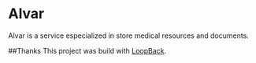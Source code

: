 # Alvar
Alvar is a service especialized in store medical resources and documents.

##Thanks
This project was build with [LoopBack](http://loopback.io).

